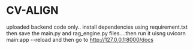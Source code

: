 # CV-ALIGN
uploaded backend code only..
install dependencies using requirement.txt
then save the main.py and rag_engine.py files....then run it uisng uvicorn main:app --reload and then go to http://127.0.0.1:8000/docs
